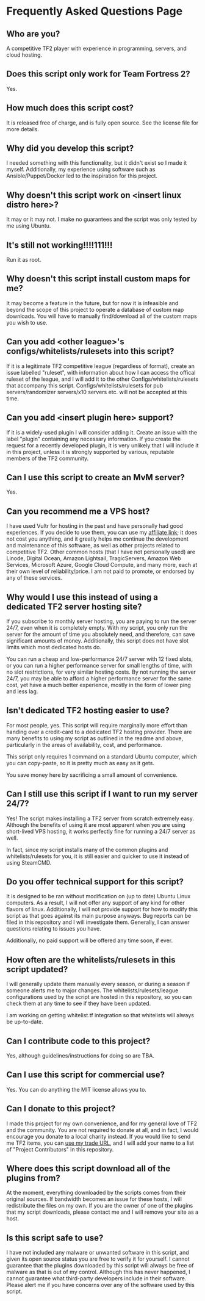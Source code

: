 # Frequently Asked Questions Page

## Who are you?

A competitive TF2 player with experience in programming, servers, and cloud hosting.

## Does this script only work for Team Fortress 2?

Yes.

## How much does this script cost?

It is released free of charge, and is fully open source. See the license file for more details.

## Why did you develop this script?

I needed something with this functionality, but it didn't exist so I made it myself. Additionally, my experience using software such as Ansible/Puppet/Docker led to the inspiration for this project.

## Why doesn't this script work on \<insert linux distro here>?

It may or it may not. I make no guarantees and the script was only tested by me using Ubuntu.

## It's still not working!!!!111!!!

Run it as root.

## Why doesn't this script install custom maps for me?

It may become a feature in the future, but for now it is infeasible and beyond the scope of this project to operate a database of custom map downloads. You will have to manually find/download all of the custom maps you wish to use.

## Can you add \<other league>'s configs/whitelists/rulesets into this script?

If it is a legitimate TF2 competitive league (regardless of format), create an issue labelled "ruleset", with information about how I can access the offical ruleset of the league, and I will add it to the other Configs/whitelists/rulesets that accompany this script. Configs/whitelists/rulesets for pub servers/randomizer servers/x10 servers etc. will not be accepted at this time.

## Can you add \<insert plugin here> support?

If it is a widely-used plugin I will consider adding it. Create an issue with the label "plugin" containing any necessary information. If you create the request for a recently developed plugin, it is very unlikely that I will include it in this project, unless it is strongly supported by various, reputable members of the TF2 community.

## Can I use this script to create an MvM server?

Yes.

## Can you recommend me a VPS host?

I have used Vultr for hosting in the past and have personally had good experiences. If you decide to use them, you can use my [affiliate link](https://www.vultr.com/?ref=7321517); it does not cost you anything, and it greatly helps me continue the development and maintenance of this software, as well as other projects related to competitive TF2. Other common hosts (that I have not personally used) are Linode, Digital Ocean, Amazon Lightsail, TragicServers, Amazon Web Services, Microsoft Azure, Google Cloud Compute, and many more, each at their own level of reliability/price. I am not paid to promote, or endorsed by any of these services.

## Why would I use this instead of using a dedicated TF2 server hosting site?

If you subscribe to monthly server hosting, you are paying to run the server 24/7, even when it is completely empty. With my script, you only run the server for the amount of time you absolutely need, and therefore, can save significant amounts of money. Additionally, this script does not have slot limits which most dedicated hosts do.

You can run a cheap and low-performance 24/7 server with 12 fixed slots, or you can run a higher performance server for small lengths of time, with no slot restrictions, for very similar hosting costs. By not running the server 24/7, you may be able to afford a higher performance server for the same cost, yet have a much better experience, mostly in the form of lower ping and less lag.

## Isn't dedicated TF2 hosting easier to use?

For most people, yes. This script will require marginally more effort than handing over a credit-card to a dedicated TF2 hosting provider. There are many benefits to using my script as outlined in the readme and above, particularly in the areas of availability, cost, and performance.

This script only requires 1 command on a standard Ubuntu computer, which you can copy-paste, so it is pretty much as easy as it gets.

You save money here by sacrificing a small amount of convenience.

## Can I still use this script if I want to run my server 24/7?

Yes! The script makes installing a TF2 server from scratch extremely easy. Although the benefits of using it are most apparent when you are using short-lived VPS hosting, it works perfectly fine for running a 24/7 server as well.

In fact, since my script installs many of the common plugins and whitelists/rulesets for you, it is still easier and quicker to use it instead of using SteamCMD.

## Do you offer technical support for this script?

It is designed to be ran without modification on (up to date) Ubuntu Linux computers. As a result, I will not offer any support of any kind for other flavors of linux. Additionally, I will not provide support for how to modify this script as that goes against its main purpose anyways. Bug reports can be filed in this repository and I will investigate them. Generally, I can answer questions relating to issues you have.

Additionally, no paid support will be offered any time soon, if ever.

## How often are the whitelists/rulesets in this script updated?

I will generally update them manually every season, or during a season if someone alerts me to major changes. The whitelists/rulesets/league configurations used by the script are hosted in this repository, so you can check them at any time to see if they have been updated.

I am working on getting whitelist.tf integration so that whitelists will always be up-to-date.

## Can I contribute code to this project?

Yes, although guidelines/instructions for doing so are TBA.

## Can I use this script for commercial use?

Yes. You can do anything the MIT license allows you to.

## Can I donate to this project?

I made this project for my own convenience, and for my general love of TF2 and the community. You are not required to donate at all, and in fact, I would encourage you donate to a local charity instead. If you would like to send me TF2 items, you can [use my trade URL](https://steamcommunity.com/tradeoffer/new/?partner=69070534&token=xF6It4c5), and I will add your name to a list of "Project Contributors" in this repository.

## Where does this script download all of the plugins from?

At the moment, everything downloaded by the scripts comes from their original sources. If bandwidth becomes an issue for these hosts, I will redistribute the files on my own. If you are the owner of one of the plugins that my script downloads, please contact me and I will remove your site as a host.

## Is this script safe to use?

I have not included any malware or unwanted software in this script, and given its open source status you are free to verify it for yourself. I cannot guarantee that the plugins downloaded by this script will always be free of malware as that is out of my control. Although this has never happened, I cannot guarantee what third-party developers include in their software. Please alert me if you have concerns over any of the software used by this script.
